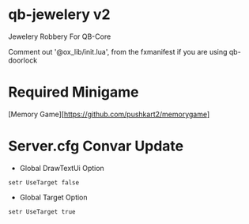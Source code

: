 # qb-jewelery v2
Jewelery Robbery For QB-Core

Comment out  '@ox_lib/init.lua', from the fxmanifest if you are using qb-doorlock

# Required Minigame

[Memory Game][https://github.com/pushkart2/memorygame]

# Server.cfg Convar Update
- Global DrawTextUi Option
```
setr UseTarget false
``` 

- Global Target Option
```
setr UseTarget true
```
